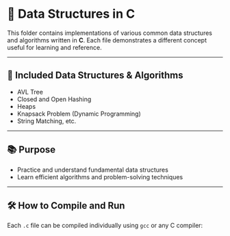 # 📂 Data Structures in C

This folder contains implementations of various common data structures and algorithms written in **C**. Each file demonstrates a different concept useful for learning and reference.

---

## 📁 Included Data Structures & Algorithms

- AVL Tree  
- Closed and Open Hashing  
- Heaps  
- Knapsack Problem (Dynamic Programming)  
- String Matching, etc.

---

## 📚 Purpose

- Practice and understand fundamental data structures  
- Learn efficient algorithms and problem-solving techniques  

---

## 🛠 How to Compile and Run

Each `.c` file can be compiled individually using `gcc` or any C compiler:
